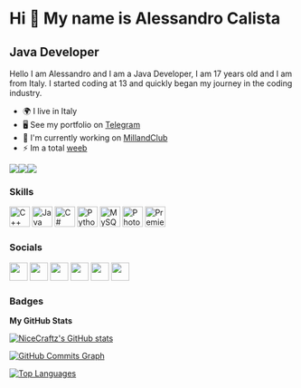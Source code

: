 Hi 👋 My name is Alessandro Calista
===================================

Java Developer
--------------

Hello I am Alessandro and I am a Java Developer, I am 17 years old and I am from Italy. I started coding at 13 and quickly began my journey in the coding industry.

* 🌍  I live in Italy
* 🖥️  See my portfolio on [Telegram](http://t.me/CraftzLounge)
* 🚀  I'm currently working on [MillandClub](http://t.me/MillandClub)
* ⚡  Im a total [weeb](https://www.urbandictionary.com/define.php?term=Weeb)

<a href="https://www.twitter.com/NiceCraftz" target="_blank" rel="noreferrer"><img
src="https://img.shields.io/twitter/follow/NiceCraftz?logo=twitter&style=for-the-badge&color=0891b2&labelColor=171717"
/></a><a href="https://www.github.com/NiceCraftz" target="_blank" rel="noreferrer"><img
src="https://img.shields.io/github/followers/NiceCraftz?logo=github&style=for-the-badge&color=0891b2&labelColor=171717" /></a><a href="https://www.twitch.tv/nicecraftz" target="_blank" rel="noreferrer"><img
src="https://img.shields.io/twitch/status/nicecraftz?logo=twitchsx&style=for-the-badge&color=0891b2&labelColor=171717&label=TWITCH+STATUS" /></a>

### Skills

<p align="left">
<a href="https://docs.microsoft.com/en-us/cpp/?view=msvc-170" target="_blank" rel="noreferrer"><img src="https://raw.githubusercontent.com/danielcranney/readme-generator/main/public/icons/skills/cplusplus-colored.svg" width="36" height="36" alt="C++" /></a>
<a href="https://www.oracle.com/java/" target="_blank" rel="noreferrer"><img src="https://raw.githubusercontent.com/danielcranney/readme-generator/main/public/icons/skills/java-colored.svg" width="36" height="36" alt="Java" /></a>
<a href="https://docs.microsoft.com/en-us/dotnet/csharp/" target="_blank" rel="noreferrer"><img src="https://raw.githubusercontent.com/danielcranney/readme-generator/main/public/icons/skills/csharp-colored.svg" width="36" height="36" alt="C#" /></a>
<a href="https://www.python.org/" target="_blank" rel="noreferrer"><img src="https://raw.githubusercontent.com/danielcranney/readme-generator/main/public/icons/skills/python-colored.svg" width="36" height="36" alt="Python" /></a>
<a href="https://www.mysql.com/" target="_blank" rel="noreferrer"><img src="https://raw.githubusercontent.com/danielcranney/readme-generator/main/public/icons/skills/mysql-colored.svg" width="36" height="36" alt="MySQL" /></a>
<a href="https://www.adobe.com/uk/products/photoshop.html" target="_blank" rel="noreferrer"><img src="https://raw.githubusercontent.com/danielcranney/readme-generator/main/public/icons/skills/photoshop-colored.svg" width="36" height="36" alt="Photoshop" /></a>
<a href="https://www.adobe.com/uk/products/premiere.html" target="_blank" rel="noreferrer"><img src="https://raw.githubusercontent.com/danielcranney/readme-generator/main/public/icons/skills/premierepro-colored.svg" width="36" height="36" alt="Premiere Pro" /></a>
</p>

### Socials

<p align="left"> <a href="https://discord.com/users/689519446578298982/" target="_blank" rel="noreferrer"><img src="https://raw.githubusercontent.com/danielcranney/readme-generator/main/public/icons/socials/discord.svg" width="32" height="32" /></a> <a href="https://www.github.com/NiceCraftz" target="_blank" rel="noreferrer"><img src="https://raw.githubusercontent.com/danielcranney/readme-generator/main/public/icons/socials/github.svg" width="32" height="32" /></a> <a href="http://www.instagram.com/alee.calista" target="_blank" rel="noreferrer"><img src="https://raw.githubusercontent.com/danielcranney/readme-generator/main/public/icons/socials/instagram.svg" width="32" height="32" /></a> <a href="https://www.twitter.com/NiceCraftz" target="_blank" rel="noreferrer"><img src="https://raw.githubusercontent.com/danielcranney/readme-generator/main/public/icons/socials/twitter.svg" width="32" height="32" /></a> <a href="https://www.youtube.com/c/itzalexyt" target="_blank" rel="noreferrer"><img src="https://raw.githubusercontent.com/danielcranney/readme-generator/main/public/icons/socials/youtube.svg" width="32" height="32" /></a> <a href="https://www.twitch.tv/nicecraftz" target="_blank" rel="noreferrer"><img src="https://raw.githubusercontent.com/danielcranney/readme-generator/main/public/icons/socials/twitch.svg" width="32" height="32" /></a></p>

### Badges

<b>My GitHub Stats</b>

<a href="http://www.github.com/NiceCraftz"><img src="https://github-readme-stats.vercel.app/api?username=NiceCraftz&show_icons=true&hide=&count_private=true&title_color=a855f7&text_color=ffffff&icon_color=0891b2&bg_color=171717&hide_border=true&show_icons=true" alt="NiceCraftz's GitHub stats" /></a>

<a href="http://www.github.com/NiceCraftz"><img src="https://activity-graph.herokuapp.com/graph?username=NiceCraftz&bg_color=171717&color=ffffff&line=0891b2&point=ffffff&area_color=171717&area=true&hide_border=true&custom_title=GitHub%20Commits%20Graph" alt="GitHub Commits Graph" /></a>

<a href="https://github.com/NiceCraftz" align="left"><img src="https://github-readme-stats.vercel.app/api/top-langs/?username=NiceCraftz&langs_count=10&title_color=a855f7&text_color=ffffff&icon_color=0891b2&bg_color=171717&hide_border=true&locale=en&custom_title=Top%20%Languages" alt="Top Languages" /></a>
